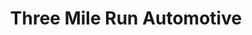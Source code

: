 ---
title: "Three Mile Run Automotive"
url: /sellersville/three-mile-run-automotive/
shop: car repair
---